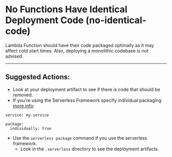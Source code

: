 # No Functions Have Identical Deployment Code (no-identical-code)

Lambda Function should have their code packaged optimally as it may affect cold start times.
Also, deploying a monolithic codebase is not advised.

---

## Suggested Actions:

- Look at your deployment artifact to see if there is code that should be removed.
- If you're using the Serverless Framework specify individual packaging [more info](https://www.serverless.com/framework/docs/providers/aws/guide/packaging/):
```
service: my-service

package:
  individually: true

```
- Use the `serverless package` command if you use the serverless framework.
    - Look in the `.serverless` directory to see the deployment artifacts.